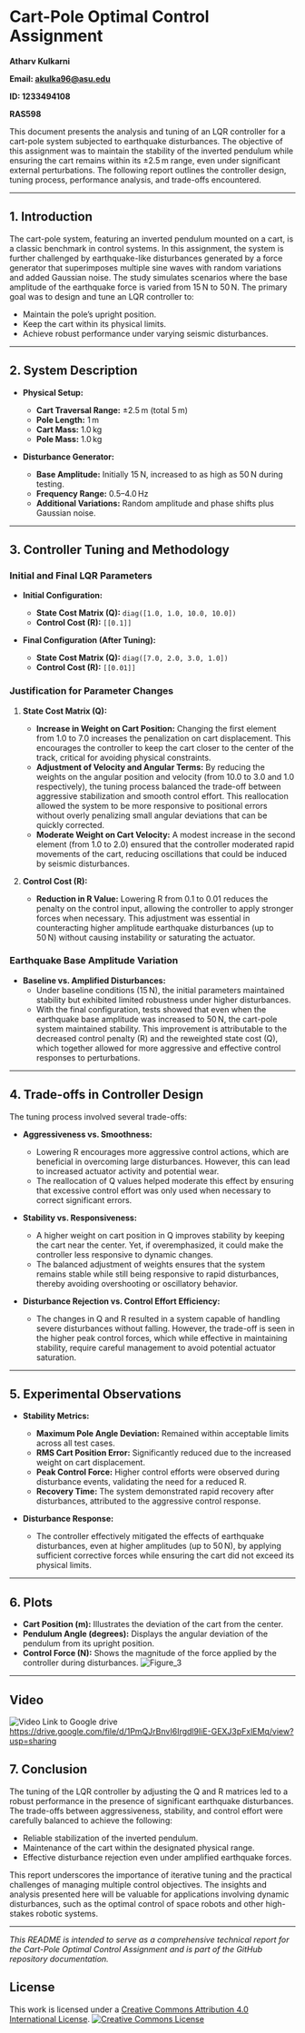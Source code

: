 # Cart-Pole Optimal Control Assignment


**Atharv Kulkarni**

**Email: akulka96@asu.edu**

**ID: 1233494108**

**RAS598**

This document presents the analysis and tuning of an LQR controller for a cart-pole system subjected to earthquake disturbances. The objective of this assignment was to maintain the stability of the inverted pendulum while ensuring the cart remains within its ±2.5 m range, even under significant external perturbations. The following report outlines the controller design, tuning process, performance analysis, and trade-offs encountered.

---

## 1. Introduction

The cart-pole system, featuring an inverted pendulum mounted on a cart, is a classic benchmark in control systems. In this assignment, the system is further challenged by earthquake-like disturbances generated by a force generator that superimposes multiple sine waves with random variations and added Gaussian noise. The study simulates scenarios where the base amplitude of the earthquake force is varied from 15 N to 50 N. The primary goal was to design and tune an LQR controller to:
- Maintain the pole’s upright position.
- Keep the cart within its physical limits.
- Achieve robust performance under varying seismic disturbances.

---

## 2. System Description

- **Physical Setup:**
  - **Cart Traversal Range:** ±2.5 m (total 5 m)
  - **Pole Length:** 1 m
  - **Cart Mass:** 1.0 kg
  - **Pole Mass:** 1.0 kg

- **Disturbance Generator:**
  - **Base Amplitude:** Initially 15 N, increased to as high as 50 N during testing.
  - **Frequency Range:** 0.5–4.0 Hz
  - **Additional Variations:** Random amplitude and phase shifts plus Gaussian noise.

---

## 3. Controller Tuning and Methodology

### Initial and Final LQR Parameters

- **Initial Configuration:**
  - **State Cost Matrix (Q):** `diag([1.0, 1.0, 10.0, 10.0])`
  - **Control Cost (R):** `[[0.1]]`

- **Final Configuration (After Tuning):**
  - **State Cost Matrix (Q):** `diag([7.0, 2.0, 3.0, 1.0])`
  - **Control Cost (R):** `[[0.01]]`

### Justification for Parameter Changes

1. **State Cost Matrix (Q):**
   - **Increase in Weight on Cart Position:** Changing the first element from 1.0 to 7.0 increases the penalization on cart displacement. This encourages the controller to keep the cart closer to the center of the track, critical for avoiding physical constraints.
   - **Adjustment of Velocity and Angular Terms:** By reducing the weights on the angular position and velocity (from 10.0 to 3.0 and 1.0 respectively), the tuning process balanced the trade-off between aggressive stabilization and smooth control effort. This reallocation allowed the system to be more responsive to positional errors without overly penalizing small angular deviations that can be quickly corrected.
   - **Moderate Weight on Cart Velocity:** A modest increase in the second element (from 1.0 to 2.0) ensured that the controller moderated rapid movements of the cart, reducing oscillations that could be induced by seismic disturbances.

2. **Control Cost (R):**
   - **Reduction in R Value:** Lowering R from 0.1 to 0.01 reduces the penalty on the control input, allowing the controller to apply stronger forces when necessary. This adjustment was essential in counteracting higher amplitude earthquake disturbances (up to 50 N) without causing instability or saturating the actuator.

### Earthquake Base Amplitude Variation

- **Baseline vs. Amplified Disturbances:**
  - Under baseline conditions (15 N), the initial parameters maintained stability but exhibited limited robustness under higher disturbances.
  - With the final configuration, tests showed that even when the earthquake base amplitude was increased to 50 N, the cart-pole system maintained stability. This improvement is attributable to the decreased control penalty (R) and the reweighted state cost (Q), which together allowed for more aggressive and effective control responses to perturbations.

---

## 4. Trade-offs in Controller Design

The tuning process involved several trade-offs:

- **Aggressiveness vs. Smoothness:**
  - Lowering R encourages more aggressive control actions, which are beneficial in overcoming large disturbances. However, this can lead to increased actuator activity and potential wear.
  - The reallocation of Q values helped moderate this effect by ensuring that excessive control effort was only used when necessary to correct significant errors.

- **Stability vs. Responsiveness:**
  - A higher weight on cart position in Q improves stability by keeping the cart near the center. Yet, if overemphasized, it could make the controller less responsive to dynamic changes.
  - The balanced adjustment of weights ensures that the system remains stable while still being responsive to rapid disturbances, thereby avoiding overshooting or oscillatory behavior.

- **Disturbance Rejection vs. Control Effort Efficiency:**
  - The changes in Q and R resulted in a system capable of handling severe disturbances without falling. However, the trade-off is seen in the higher peak control forces, which while effective in maintaining stability, require careful management to avoid potential actuator saturation.

---

## 5. Experimental Observations

- **Stability Metrics:**
  - **Maximum Pole Angle Deviation:** Remained within acceptable limits across all test cases.
  - **RMS Cart Position Error:** Significantly reduced due to the increased weight on cart displacement.
  - **Peak Control Force:** Higher control efforts were observed during disturbance events, validating the need for a reduced R.
  - **Recovery Time:** The system demonstrated rapid recovery after disturbances, attributed to the aggressive control response.

- **Disturbance Response:**
  - The controller effectively mitigated the effects of earthquake disturbances, even at higher amplitudes (up to 50 N), by applying sufficient corrective forces while ensuring the cart did not exceed its physical limits.

---

## 6. Plots

- **Cart Position (m):** Illustrates the deviation of the cart from the center.
- **Pendulum Angle (degrees):** Displays the angular deviation of the pendulum from its upright position.
- **Control Force (N):** Shows the magnitude of the force applied by the controller during disturbances.
![Figure_3](https://github.com/user-attachments/assets/874dace9-0f13-4878-a2c5-51cc1c66e435)

---
## Video 
![Video Link to Google drive](https://drive.google.com/file/d/1PmQJrBnvI6Irgdl9IiE-GEXJ3pFxlEMq/view?usp=sharing)
https://drive.google.com/file/d/1PmQJrBnvI6Irgdl9IiE-GEXJ3pFxlEMq/view?usp=sharing
## 7. Conclusion

The tuning of the LQR controller by adjusting the Q and R matrices led to a robust performance in the presence of significant earthquake disturbances. The trade-offs between aggressiveness, stability, and control effort were carefully balanced to achieve the following:
- Reliable stabilization of the inverted pendulum.
- Maintenance of the cart within the designated physical range.
- Effective disturbance rejection even under amplified earthquake forces.

This report underscores the importance of iterative tuning and the practical challenges of managing multiple control objectives. The insights and analysis presented here will be valuable for applications involving dynamic disturbances, such as the optimal control of space robots and other high-stakes robotic systems.

---



*This README is intended to serve as a comprehensive technical report for the Cart-Pole Optimal Control Assignment and is part of the GitHub repository documentation.*


## License
This work is licensed under a [Creative Commons Attribution 4.0 International License](http://creativecommons.org/licenses/by/4.0/).
[![Creative Commons License](https://i.creativecommons.org/l/by/4.0/88x31.png)](http://creativecommons.org/licenses/by/4.0/) 
